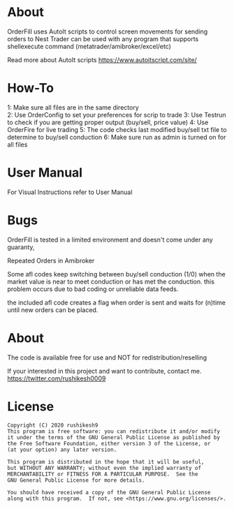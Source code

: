 # About
OrderFill uses AutoIt scripts to control screen movements for sending orders to Nest Trader
can be used with any program that supports shellexecute command (metatrader/amibroker/excel/etc)

Read more about AutoIt scripts
https://www.autoitscript.com/site/ 

# How-To

1: Make sure all files are in the same directory  
2: Use OrderConfig to set your preferences for scrip to trade
3: Use Testrun to check if you are getting proper output (buy/sell, price value)
4: Use OrderFire for live trading 
5: The code checks last modified buy/sell txt file to determine to buy/sell conduction
6: Make sure run as admin is turned on for all files


# User Manual 

For Visual Instructions refer to User Manual 

# Bugs

OrderFill is tested in a limited environment and doesn't come under any guaranty,

Repeated Orders in Amibroker

Some afl codes keep switching between buy/sell conduction (1/0) when the market value is near to meet conduction or has met the conduction. this problem occurs due to bad coding or unreliable data feeds.

the included afl code creates a flag when order is sent and waits for (n)time until new orders can be placed.


# About

The code is available free for use and NOT for redistribution/reselling

If your interested in this project and want to contribute, contact me. 
https://twitter.com/rushikesh0009

# License

    Copyright (C) 2020 rushikesh9
    This program is free software: you can redistribute it and/or modify
    it under the terms of the GNU General Public License as published by
    the Free Software Foundation, either version 3 of the License, or
    (at your option) any later version.

    This program is distributed in the hope that it will be useful,
    but WITHOUT ANY WARRANTY; without even the implied warranty of
    MERCHANTABILITY or FITNESS FOR A PARTICULAR PURPOSE.  See the
    GNU General Public License for more details.

    You should have received a copy of the GNU General Public License
    along with this program.  If not, see <https://www.gnu.org/licenses/>.
